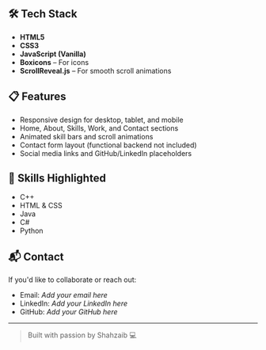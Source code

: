
## 🛠️ Tech Stack

- **HTML5**
- **CSS3**
- **JavaScript (Vanilla)**
- **Boxicons** – For icons
- **ScrollReveal.js** – For smooth scroll animations

## 📋 Features

- Responsive design for desktop, tablet, and mobile
- Home, About, Skills, Work, and Contact sections
- Animated skill bars and scroll animations
- Contact form layout (functional backend not included)
- Social media links and GitHub/LinkedIn placeholders

## 🧠 Skills Highlighted

- C++
- HTML & CSS
- Java
- C#
- Python

## 📬 Contact

If you'd like to collaborate or reach out:

- Email: *Add your email here*
- LinkedIn: *Add your LinkedIn here*
- GitHub: *Add your GitHub here*

---

> Built with passion by Shahzaib 💻
